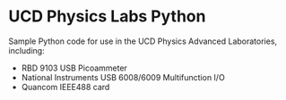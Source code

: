 # UCD Physics Labs Python

Sample Python code for use in the UCD Physics Advanced Laboratories, including:

* RBD 9103 USB Picoammeter
* National Instruments USB 6008/6009 Multifunction I/O
* Quancom IEEE488 card
